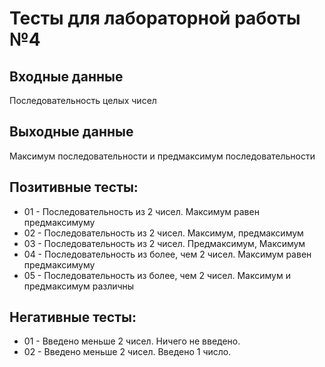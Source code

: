 # Тесты для лабораторной работы №4

## Входные данные
Последовательность целых чисел

## Выходные данные
Максимум последовательности и предмаксимум последовательности

## Позитивные тесты:
- 01 - Последовательность из 2 чисел. Максимум равен предмаксимуму
- 02 - Последовательность из 2 чисел. Максимум, предмаксимум
- 03 - Последовательность из 2 чисел. Предмаксимум, Максимум
- 04 - Последовательность из более, чем 2 чисел. Максимум равен предмаксимуму
- 05 - Последовательность из более, чем 2 чисел. Максимум и предмаксимум различны

## Негативные тесты:
- 01 - Введено меньше 2 чисел. Ничего не введено.
- 02 - Введено меньше 2 чисел. Введено 1 число.